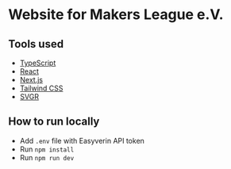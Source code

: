 # Website for Makers League e.V.

## Tools used

- [TypeScript](https://www.typescriptlang.org)
- [React](https://reactjs.org)
- [Next.js](https://nextjs.org)
- [Tailwind CSS](https://tailwindcss.com)
- [SVGR](https://react-svgr.com)

## How to run locally

- Add `.env` file with Easyverin API token
- Run `npm install`
- Run `npm run dev`
